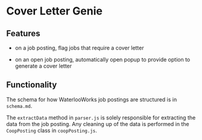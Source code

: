 # Cover Letter Genie

## Features

- on a job posting, flag jobs that require a cover letter

- on an open job posting, automatically open popup to provide option to generate a cover letter

## Functionality

The schema for how WaterlooWorks job postings are structured is in `schema.md`. 

The `extractData` method in `parser.js` is solely responsible for extracting the data from the job posting. Any cleaning up of the data is performed in the `CoopPosting` class in `coopPosting.js`.

